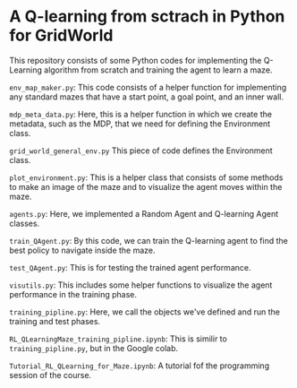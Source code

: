# A Q-learning from sctrach in Python for GridWorld

This repository consists of some Python codes for implementing the Q-Learning algorithm from scratch and training the agent to learn a maze.

`env_map_maker.py`:
This code consists of a helper function for implementing any standard mazes that have a start point, a goal point, and an inner wall.

`mdp_meta_data.py`:
Here, this is a helper function in which we create the metadata, such as the MDP, that we need for defining the Environment class.

`grid_world_general_env.py`
This piece of code defines the Environment class.

`plot_environment.py`:
This is a helper class that consists of some methods to make an image of the maze and to visualize the agent moves within the maze.

`agents.py`:
Here, we implemented a Random Agent and Q-learning Agent classes.

`train_QAgent.py`:
By this code, we can train the Q-learning agent to find the best policy to navigate inside the maze.

`test_QAgent.py`:
This is for testing the trained agent performance.

`visutils.py`:
This includes some helper functions to visualize the agent performance in the training phase.

`training_pipline.py`:
Here, we call the objects we've defined and run the training and test phases.

`RL_QLearningMaze_training_pipline.ipynb`:
This is similir to `training_pipline.py`, but in the Google colab.

`Tutorial_RL_QLearning_for_Maze.ipynb`:
A tutorial fof the programming session of the course.